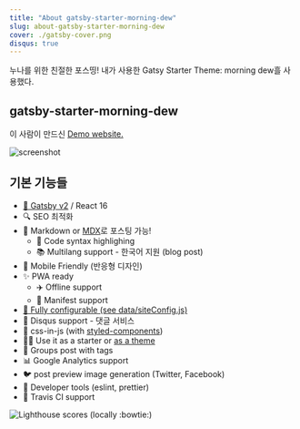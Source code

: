 ```yaml
---
title: "About gatsby-starter-morning-dew"
slug: about-gatsby-starter-morning-dew
cover: ./gatsby-cover.png
disqus: true
---
```


누나를 위한 친절한 포스띵!
내가 사용한 Gatsy Starter Theme: morning dew흘 사용했다.

## gatsby-starter-morning-dew

이 사람이 만드신 [Demo website.](https://maxpou.github.io/gatsby-starter-morning-dew/)

![screenshot](https://i.imgur.com/Tv4SFqT.png)


## 기본 기능들

- [💜 Gatsby v2](https://www.gatsbyjs.org/) / React 16
- 🔍 SEO 최적화
- 💌 Markdown or [MDX](https://mdxjs.com/)로 포스팅 가능!
  - 🎨 Code syntax highlighing
  - 📚 Multilang support - 한국어 지원 (blog post)
- 📱 Mobile Friendly (반응형 디자인)
- ✨ PWA ready
  - ✈️ Offline support
  - 📃 Manifest support 
- [🔧 Fully configurable (see data/siteConfig.js)](./data/siteConfig.js)
- 💬 Disqus support - 댓글 서비스
- 💅 css-in-js (with [styled-components](https://www.styled-components.com))
- 🧙‍♀️ Use it as a starter or [as a theme](https://www.gatsbyjs.org/blog/2018-11-11-introducing-gatsby-themes/)
- 🔖 Groups post with tags
- 📊 Google Analytics support
- 🐦 post preview image generation (Twitter, Facebook)
- 💎 Developer tools (eslint, prettier)
- 👷 Travis CI support


![Lighthouse scores (locally :bowtie:)](https://lighthouse.now.sh/?perf=100&pwa=100&a11y=100&bp=100&seo=100)
